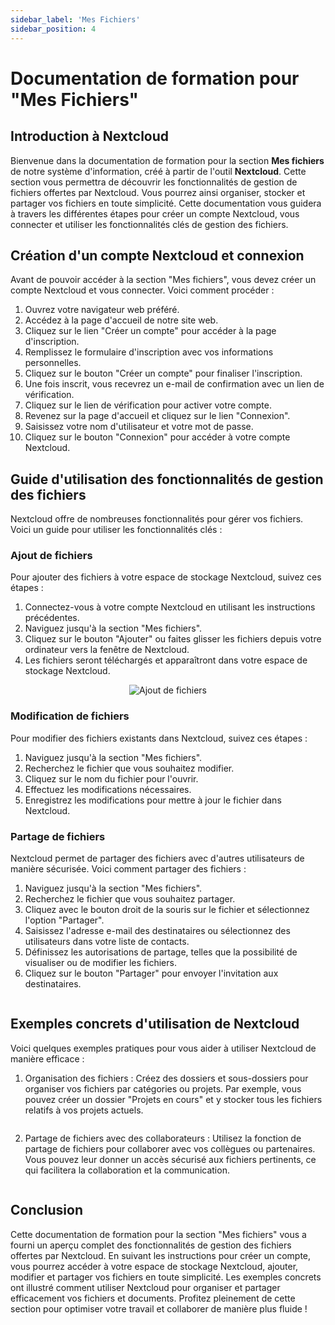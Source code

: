 ```yaml
---
sidebar_label: 'Mes Fichiers'
sidebar_position: 4
---
```


# Documentation de formation pour "Mes Fichiers"

## Introduction à Nextcloud
Bienvenue dans la documentation de formation pour la section **Mes fichiers** de notre système d'information, créé à partir de l'outil **Nextcloud**. Cette section vous permettra de découvrir les fonctionnalités de gestion de fichiers offertes par Nextcloud. Vous pourrez ainsi organiser, stocker et partager vos fichiers en toute simplicité. Cette documentation vous guidera à travers les différentes étapes pour créer un compte Nextcloud, vous connecter et utiliser les fonctionnalités clés de gestion des fichiers.

## Création d'un compte Nextcloud et connexion
Avant de pouvoir accéder à la section "Mes fichiers", vous devez créer un compte Nextcloud et vous connecter. Voici comment procéder :

1. Ouvrez votre navigateur web préféré.
2. Accédez à la page d'accueil de notre site web.
3. Cliquez sur le lien "Créer un compte" pour accéder à la page d'inscription.
4. Remplissez le formulaire d'inscription avec vos informations personnelles.
5. Cliquez sur le bouton "Créer un compte" pour finaliser l'inscription.
6. Une fois inscrit, vous recevrez un e-mail de confirmation avec un lien de vérification.
7. Cliquez sur le lien de vérification pour activer votre compte.
8. Revenez sur la page d'accueil et cliquez sur le lien "Connexion".
9. Saisissez votre nom d'utilisateur et votre mot de passe.
10. Cliquez sur le bouton "Connexion" pour accéder à votre compte Nextcloud.

## Guide d'utilisation des fonctionnalités de gestion des fichiers
Nextcloud offre de nombreuses fonctionnalités pour gérer vos fichiers. Voici un guide pour utiliser les fonctionnalités clés :

### Ajout de fichiers
Pour ajouter des fichiers à votre espace de stockage Nextcloud, suivez ces étapes :

1. Connectez-vous à votre compte Nextcloud en utilisant les instructions précédentes.
2. Naviguez jusqu'à la section "Mes fichiers".
3. Cliquez sur le bouton "Ajouter" ou faites glisser les fichiers depuis votre ordinateur vers la fenêtre de Nextcloud.
4. Les fichiers seront téléchargés et apparaîtront dans votre espace de stockage Nextcloud.

<!--![Ajout de fichiers](/images/nextcloud-ajout-fichiers.png)-->
<div align="center">
    <img src="" alt="Ajout de fichiers" />
</div>

### Modification de fichiers
Pour modifier des fichiers existants dans Nextcloud, suivez ces étapes :

1. Naviguez jusqu'à la section "Mes fichiers".
2. Recherchez le fichier que vous souhaitez modifier.
3. Cliquez sur le nom du fichier pour l'ouvrir.
4. Effectuez les modifications nécessaires.
5. Enregistrez les modifications pour mettre à jour le fichier dans Nextcloud.

### Partage de fichiers
Nextcloud permet de partager des fichiers avec d'autres utilisateurs de manière sécurisée. Voici comment partager des fichiers :

1. Naviguez jusqu'à la section "Mes fichiers".
2. Recherchez le fichier que vous souhaitez partager.
3. Cliquez avec le bouton droit de la souris sur le fichier et sélectionnez l'option "Partager".
4. Saisissez l'adresse e-mail des destinataires ou sélectionnez des utilisateurs dans votre liste de contacts.
5. Définissez les autorisations de partage, telles que la possibilité de visualiser ou de modifier les fichiers.
6. Cliquez sur le bouton "Partager" pour envoyer l'invitation aux destinataires.

<!--![Partage de fichiers](/images/nextcloud-partage-fichiers.png)-->
<div align="center">
    <img src="" alt="" />
</div>

## Exemples concrets d'utilisation de Nextcloud
Voici quelques exemples pratiques pour vous aider à utiliser Nextcloud de manière efficace :

1. Organisation des fichiers : Créez des dossiers et sous-dossiers pour organiser vos fichiers par catégories ou projets. Par exemple, vous pouvez créer un dossier "Projets en cours" et y stocker tous les fichiers relatifs à vos projets actuels.

<!--![Exemple d'organisation des fichiers](/images/nextcloud-organisation-fichiers.png)-->
<div align="center">
    <img src="" alt="" />
</div>

2. Partage de fichiers avec des collaborateurs : Utilisez la fonction de partage de fichiers pour collaborer avec vos collègues ou partenaires. Vous pouvez leur donner un accès sécurisé aux fichiers pertinents, ce qui facilitera la collaboration et la communication.

<!--![Exemple de partage de fichiers avec des collaborateurs](/images/nextcloud-partage-collaborateurs.png)-->
<div align="center">
    <img src="" alt="" />
</div>

## Conclusion
Cette documentation de formation pour la section "Mes fichiers" vous a fourni un aperçu complet des fonctionnalités de gestion des fichiers offertes par Nextcloud. En suivant les instructions pour créer un compte, vous pourrez accéder à votre espace de stockage Nextcloud, ajouter, modifier et partager vos fichiers en toute simplicité. Les exemples concrets ont illustré comment utiliser Nextcloud pour organiser et partager efficacement vos fichiers et documents. Profitez pleinement de cette section pour optimiser votre travail et collaborer de manière plus fluide !
